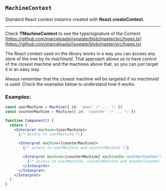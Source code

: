 ## `MachineContext`

Standard React context instance created with **React.createContext**.

---

Check **TMachineContext** to see the type/signature of the Context:
[https://github.com/marceloadsj/jsxstate/blob/master/src/types.ts](https://github.com/marceloadsj/jsxstate/blob/master/src/types.ts)

The React context used on the library works in a way you can access any store of the tree by its _machineId_.
That approach allows us to have control of the closest machine and the machines above that, so you can just target it in an easy way.

Always remember that the closest machine will be targeted if no _machineId_ is used.
Check the examples below to understand how it works.

### Examples:

```jsx
const userMachine = Machine({ id: 'user' /* ... */ })
const counterMachine = Machine({ id: 'counter' /* ... */ })

function Component() {
  return (
    <Interpret machine={userMachine}>
      {/* access to userMachine */}

      <Interpret machine={counterMachine}>
        {/* access to userMachine and counterMachine */}

        <Interpret machine={counterMachine} machineId='anotherCounter'>
          {/* access to userMachine, counterMachine and anotherCounter */}
        </Interpret>
      </Interpret>
    </Interpret>
  )
}
```
